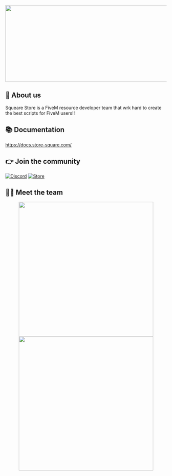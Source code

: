 <p align="center">
  <img width="612" height="240" src="https://dunb17ur4ymx4.cloudfront.net/webstore/logos/474e5f71562e99473b94ca14e5a6b9025739d6dd.png">
</p>

## 👋 About us
Squeare Store is a FiveM resource developer team that wrk hard to create the best scripts for FiveM users!!

## 📚 Documentation
https://docs.store-square.com/

## 👉 Join the community
[![Discord](https://img.shields.io/badge/Discord-%237289DA.svg?style=for-the-badge&logo=discord&logoColor=white)](https://discord.gg/zFVG2XZY7d)
[![Store](https://img.shields.io/badge/Twitter-%231DA1F2.svg?style=for-the-badge&logo=Twitter&logoColor=white)](https://www.store-square.com/)

## 👨‍💻 Meet the team
<p align="center">
 <a href=https://ko-fi.com/kakarot><img width="420" src=https://github-readme-stats.vercel.app/api?username=GhzGarage&count_private=true&show_icons=true&title_color=dc143c&text_color=ffffff&icon_color=dc143c&hide_border=true&bg_color=282a36&layout=compact&hide_title=false&hide_rank=false><a>
 <a href=https://github.com/tom-osborne><img width="420" src=https://github-readme-stats.vercel.app/api?username=tom-osborne&count_private=true&show_icons=true&title_color=dc143c&text_color=ffffff&icon_color=dc143c&hide_border=true&bg_color=282a36&layout=compact&hide_title=false&hide_rank=false><a>
</p>
